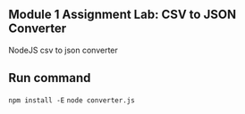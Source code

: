 ## Module 1 Assignment Lab: CSV to JSON Converter
NodeJS csv to json converter

## Run command
`npm install -E`
`node converter.js`
